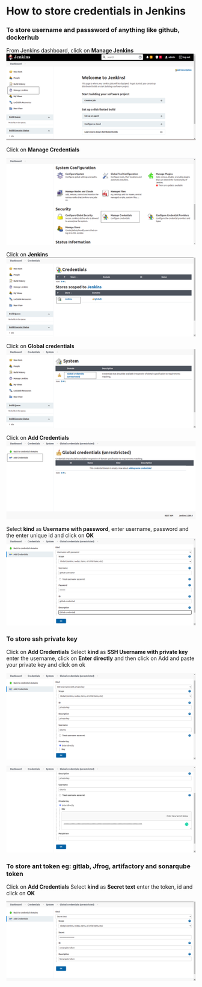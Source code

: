 # How to store credentials in Jenkins

### To store username and passsword of anything like github, dockerhub
From Jenkins dashboard, click on **Manage Jenkins** 
![Jenkins](/content/jenkins/tutorials/common/images/credentials/jenkins-manage-jenkins.png)

Click on **Manage Credentials**

![Jenkins](/content/jenkins/tutorials/common/images/credentials/jenkins-manage-credentials.png)

Click on **Jenkins**
![Jenkins](/content/jenkins/tutorials/common/images/credentials/jenkins-click-on-jenkins.png)

Click on **Global credentials**
![Jenkins](/content/jenkins/tutorials/common/images/credentials/jenkins-click-on-global-credentials.png)

Click on **Add Credentials**
![Jenkins](/content/jenkins/tutorials/common/images/credentials/jenkins-add-credentials.png)

Select **kind** as **Username with password**, enter username, password and the enter unique id and click on **OK**
![Jenkins](/content/jenkins/tutorials/common/images/credentials/jenkins-username-credential.png)

### To store ssh private key
Click on **Add Credentials** Select **kind** as **SSH Username with private key** enter the username, click on **Enter directly** and then click on Add and paste your private key and click on ok

![Jenkins](/content/jenkins/tutorials/common/images/credentials/jenkins-private-key-credential.png)

![Jenkins](/content/jenkins/tutorials/common/images/credentials/jenkins-private-key-credential-2.png)

### To store ant token eg: gitlab, Jfrog, artifactory and sonarqube token 
Click on **Add Credentials** Select **kind** as **Secret text** enter the token, id and click on **OK** 

![Jenkins](/content/jenkins/tutorials/common/images/credentials/jenkins-token-credential.png)

